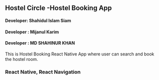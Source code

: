 ## Hostel Circle -Hostel Booking App

#### Developer:  Shahidul Islam Siam
#### Developer : Mijanul Karim
#### Developer : MD SHAHINUR KHAN


This is Hostel Booking React Native App where user can search and book the hostel room.

### React Native, React Navigation




